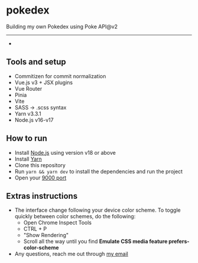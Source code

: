 # pokedex

Building my own Pokedex using Poke API@v2

<hr/>

-

## Tools and setup

- Commitizen for commit normalization
- Vue.js v3 + JSX plugins
- Vue Router
- Pinia
- Vite
- SASS -> .scss syntax
- Yarn v3.3.1
- Node.js v16-v17

## How to run

- Install [Node.js](https://nodejs.org/en/download) using version v18 or above
- Install [Yarn](https://yarnpkg.com/pt-BR/docs/install)
- Clone this repository
- Run `yarn && yarn dev` to install the dependencies and run the project
- Open your [9000 port](http://localhost:9000)

## Extras instructions

- The interface change following your device color scheme. To toggle quickly between color schemes, do the following:
  - Open Chrome Inspect Tools
  - CTRL + P
  - "Show Rendering"
  - Scroll all the way until you find **Emulate CSS media feature prefers-color-scheme**
- Any questions, reach me out through [my email](mailto:mibsbalsante@gmail.com)
